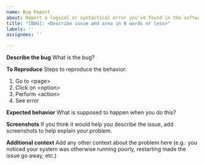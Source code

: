 ```yaml
---
name: Bug Report
about: Report a logical or syntactical error you've found in the software
title: "[BUG]: <Describe issue and area in 8 words or less>"
labels: ''
assignees: ''

---
```


**Describe the bug**
What is the bug?

**To Reproduce**
Steps to reproduce the behavior:
1. Go to \<page\>
2. Click on \<option\>
3. Perform \<action\>
4. See error

**Expected behavior**
What is supposed to happen when you do this?

**Screenshots**
If you think it would help you describe the issue, add screenshots to help explain your problem.

**Additional context**
Add any other context about the problem here (e.g.: you noticed your system was otherwise running poorly, restarting made the issue go away, etc.)
